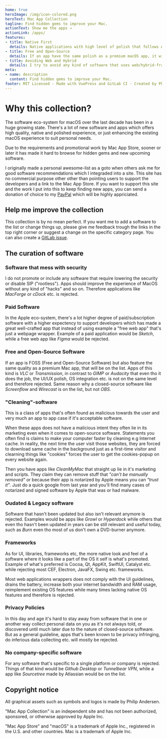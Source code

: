 ```yaml
---
home: true
heroImage: /img/icon-colored.png
heroText: Mac App Collection
tagline: Find hidden gems to improve your Mac.
actionText: Show me the apps →
actionLink: /apps/
features:
- title: Native First
  details: Native applications with high level of polish that follows Apple's guidelines and rules is promoted.
- title: Free and Open-Source
  details: If an app have the same polish as a premium macOS app, it will be promoted on the list.
- title: Avoiding Web and Hybrid
  details: I try to avoid any kind of software that uses web/hybrid-frameworks which violates the UI/UX.
meta:
- name: description
  content: Find hidden gems to improve your Mac.
footer: MIT Licensed - Made with VuePress and GitLab CI - Created by Philip Andersen
---
```



# Why this collection?

The software eco-system for macOS over the last decade has been in a huge growing state. There's a lot of new software and apps which offers high quality, native and polished experience, or just enhancing the existing macOS experience to suit personal needs.

Due to the requirements and promotional work by Mac App Store, sooner or later it has made it hard to browse for hidden gems and new upcoming software.

I originally made a personal awesome-list as a goto when others ask me for good software recommendations which I integraded into a site. This site has no commercial purpose other other than pointing users to support the developers and a link to the Mac App Store. If you want to support this site and the work I put into this to keep finding new apps, you can send a donation of choice to my [PayPal](https://www.paypal.me/renegadevi/) which will be highly appriciated.


## Help me improve the collection

This collection is by no mean perfect. If you want me to add a software to the list or change things up, please give me feedback trough the links in the top right corner or suggest a change on the specific category page. You can also create a [GitLab issue](https://gitlab.com/renegadevi/mac-app-collection/-/issues/new).


## The curation of software

### Software that mess with security

I do not promote or include any software that require lowering the security or disable SIP ("rootless"). Apps should improve the experience of MacOS without any kind of "hacks" and so on. Therefore applications like *MacForge* or *cDock* etc. is rejected.

### Paid Software

In the Apple eco-system, there's a lot higher degree of paid/subscription software with a higher expectency to support developers which has made a great well-crafted app that instead of using example a "free web app" that's just a webpage wrapper. Example of a paid application would be *Sketch*, while a free web app like *Figma* would be rejected.

### Free and Open-Source Software

If an app is FOSS (Free and Open-Source Software) but also feature the same quality as a premium Mac app, that will be on the list. Apps of this kind is *VLC* or *Transmission*, in contrast to *GIMP* or *Audacity* that even tho it does the job, the UI/UX polish, OS integration etc. is not on the same level and therefore rejected. Same reason why a closed-source software like *Screenflow* and *Wirecast* is on the list, but not *OBS*.

### "Cleaning"-software

This is a class of apps that's often found as malicious towards the user and very much an app to app case if it's acceptable software.

When these apps does not have a malicious intent they often lie in its marketing even when it comes to open-source software. Statements you often find is claims to make your computer faster by cleaning e.g Internet cache. In reality, the next time the user visit those websites, they are forced to download same cache in the background just as a first-time visitor and clearning things like "cookies" forces the user to get the cookies-popup on every website again.

Then you have apps like *CleanMyMac* that straight up lie in it's marketing and scripts. They claim they can remove stuff that *"can't be manually removed"* or because their app is notarized by Apple means you can *"trust it"*. Just do a quick google from last year and you'll find many cases of notarized and signed software by Apple that was or had malware.


### Oudated & Legacy software

Software that hasn't been updated but also isn't relevant anymore is rejected. Examples would be apps like *Growl* or *Hyperdock* while others that even tho hasn't been updated in years can be still relevant and useful today, such as *Burn* even tho most of us don't own a DVD-burner anymore.

### Frameworks

As for UI, libraries, frameworks etc, the more native look and feel of a software where it looks like a part of the OS it self is what's promoted. Example of what's preferred is Cocoa, Qt, AppKit, SwiftUI, Catalyst etc. while rejecting most CEF, Electron, JavaFX, Swing etc. frameworks.

Most web applications wrappers does not comply with the UI guidelines, drains the battery, increase both your internet bandwidth and RAM usage, reimplement existing OS features while many times lacking native OS features and therefore is rejected.

### Privacy Policies

In this day and age it's hard to stay away from software that in one or another way collect personal data on you as it's not always told, or discovered until much later due to the nature of closed-source software. But as a general guideline, apps that's been known to be privacy infringing, do inferious data collecting etc. will mostly be rejected.

### No company-specific software

For any software that's specific to a single platform or company is rejected. Things of that kind would be *Github Desktop* or *Tunnelbear VPN*, while a app like *Sourcetree* made by Atlassian would be on the list.



## Copyright notice

All graphical assets such as symbols and logos is made by Philip Andersen.

"Mac App Collection" is an independent site and has not been authorized, sponsored, or otherwise approved by Apple Inc.

"Mac App Store" and "macOS" is a trademark of Apple Inc., registered in the U.S. and other countries. Mac is a trademark of Apple Inc.
